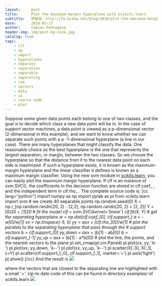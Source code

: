 ```yaml
---
layout:     post
title:      Plot the maximum margin hyperplane with scikits.learn
subtitle:   转载自：http://fa.bianp.net/blog/2010/plot-the-maximum-margin-hyperplane-with-scikitslearn/
date:       2010-03-17
author:     Fabian Pedregosa
header-img: img/post-bg-cook.jpg
catalog: true
tags:
    - clf
    - np
    - import
    - hyperplanes
    - separate
    - separation
    - separable
    - separating
    - svm
    - vectors
    - data
    - xx
    - source code
    - plot
---
```


Suppose some given data points each belong to one of two classes, and
the goal is to decide which class a new data point will be in. In the
case of support vector machines, a data point is viewed as a
p-dimensional vector (2-dimensional in this example), and we want to
know whether we can separate such points with a p -1-dimensional
hyperplane (a line in our case). There are many hyperplanes that might
classify the data. One reasonable choice as the best hyperplane is the
one that represents the largest separation, or margin, between the two
classes. So we choose the hyperplane so that the distance from it to the
nearest data point on each side is maximized. If such a hyperplane
exists, it is known as the maximum-margin hyperplane and the linear
classifier it defines is known as a maximum margin classifier. Using the
new svm module in [scikits.learn](http://scikit-learn.sourceforge.net/.), you can easily plot the maximum
margin hyperplane. If clf is an instance of svm.SVC(), the coefficients
in the decision function are stored in clf.coef_ , and the independent
term in clf.rho_ . The complete source code is: [cc lang="python"]
import numpy as np import pylab as pl from scikits.learn import svm # we
create 40 separable points np.random.seed(0) X =
np.r_[np.random.randn(20, 2) - [2,2], np.random.randn(20, 2) + [2, 2]]
Y = [0]*20 + [1]*20 # fit the model clf = svm.SVC(kernel='linear')
clf.fit(X, Y) # get the separating hyperplane w = np.dot(clf.coef_[0],
clf.support_) a = -w[0]/w[1] xx = np.linspace(-5, 5) yy = a*xx +
(clf.rho_[0])/w[1] # plot the paralels to the separating hyperplane
that pass through the # support vectors b = clf.support_[0] yy_down =
a*xx + (b[1] - a*b[0]) b = clf.support_[-1] yy_up = a*xx + (b[1] -
a*b[0]) # plot the line, the points, and the nearest vectors to the
plane pl.set_cmap(pl.cm.Paired) pl.plot(xx, yy, 'k-') pl.plot(xx,
yy_down, 'k--') pl.plot(xx, yy_up, 'k--') pl.scatter(X[:,0], X[:,1],
c=Y) pl.scatter(clf.support_[:,0], clf.support_[:,1], marker='+')
pl.axis('tight') pl.show() [/cc] And the result is
![](http://farm5.static.flickr.com/4030/4442992244_6edb72a83a.jpg)


where the vectors that are closest to the separating line
are highlighted with a small '+'. Up-to date code of this can be found
in directory examples/ of scikits.learn
![](http://farm5.static.flickr.com/4030/4442992244_6edb72a83a.jpg)

